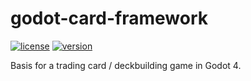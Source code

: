 # godot-card-framework

[![license](https://img.shields.io/badge/License-MIT-blue)](https://github.com/bend-n/godot-actions/blob/main/LICENSE "License")
[![version](https://img.shields.io/badge/4.2-blue?logo=godot-engine&logoColor=white&label=godot)](https://godotengine.org "Made with godot")

Basis for a trading card / deckbuilding game in Godot 4.
